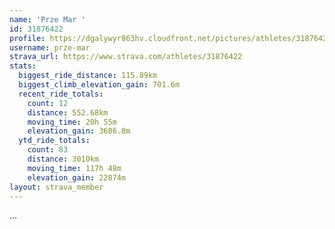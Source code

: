 ```yaml
---
name: 'Prze Mar '
id: 31876422
profile: https://dgalywyr863hv.cloudfront.net/pictures/athletes/31876422/22548952/2/large.jpg
username: prze-mar
strava_url: https://www.strava.com/athletes/31876422
stats:
  biggest_ride_distance: 115.89km
  biggest_climb_elevation_gain: 701.6m
  recent_ride_totals:
    count: 12
    distance: 552.68km
    moving_time: 20h 55m
    elevation_gain: 3686.8m
  ytd_ride_totals:
    count: 83
    distance: 3010km
    moving_time: 117h 48m
    elevation_gain: 22874m
layout: strava_member
--- 
```

...

